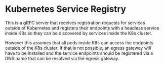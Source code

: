 # Kubernetes Service Registry

This is a gRPC server that receives registration requests for services outside of Kubernetes and registers their endpoints with a headless service inside K8s so they can be discovered by services inside the K8s cluster.

However this assumes that all pods inside K8s can access the endpoints outside of the K8s cluster. If that is not possible, an egress gateway will have to be installed and the service endpoints should be registered via a DNS name that can be resolved via the egress gateway.